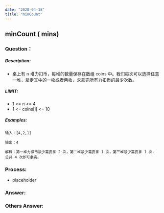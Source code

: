 ```yaml
---
date: "2020-04-18"
title: "minCount"
---
```


## minCount ( mins)

### Question：

##### Description:
* 桌上有 n 堆力扣币，每堆的数量保存在数组 coins 中。我们每次可以选择任意一堆，拿走其中的一枚或者两枚，求拿完所有力扣币的最少次数。

##### LIMIT:
* 1 <= n <= 4
* 1 <= coins[i] <= 10

##### Examples:
```
输入：[4,2,1]

输出：4

解释：第一堆力扣币最少需要拿 2 次，第二堆最少需要拿 1 次，第三堆最少需要拿 1 次，总共 4 次即可拿完。
```

### Process:
- placeholder

### Answer:

### Others Answer:
